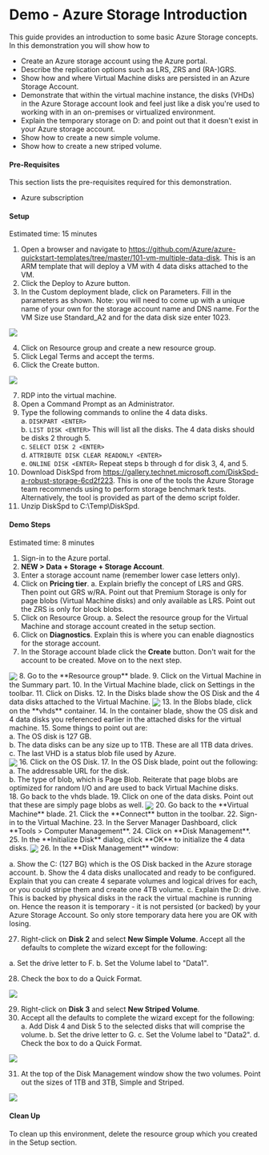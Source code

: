 # Demo - Azure Storage Introduction

This guide provides an introduction to some basic Azure Storage concepts.  In this demonstration you will show how to 
*	Create an Azure storage account using the Azure portal.
*	Describe the replication options such as LRS, ZRS and (RA-)GRS.
*	Show how and where Virtual Machine disks are persisted in an Azure Storage Account.
*	Demonstrate that within the virtual machine instance, the disks (VHDs) in the Azure Storage account look and feel just like a disk you're used to working with in an on-premises or virtualized environment.
*	Explain the temporary storage on D: and point out that it doesn't exist in your Azure storage account.
*	Show how to create a new simple volume.
*	Show how to create a new striped volume.

#### Pre-Requisites
This section lists the pre-requisites required for this demonstration.
*	Azure subscription

#### Setup
Estimated time: 15 minutes

1. Open a browser and navigate to <https://github.com/Azure/azure-quickstart-templates/tree/master/101-vm-multiple-data-disk>. This is an ARM template that will deploy a VM with 4 data disks attached to the VM.
2. Click the Deploy to Azure button.
3. In the Custom deployment blade, click on Parameters.  Fill in the parameters as shown.  Note: you will need to come up with a unique name of your own for the storage account name and DNS name. For the VM Size use Standard_A2 and for the data disk size enter 1023.


<img src="./media/image001.jpg" align="center"/>


4. Click on Resource group and create a new resource group.
5. Click Legal Terms and accept the terms.
6. Click the Create button.


<img src="./media/image002.jpg" align="center"/>


7. RDP into the virtual machine. 
8. Open a Command Prompt as an Administrator.
9. Type the following commands to online the 4 data disks.<br>
  a. `DISKPART <ENTER>`<br>
  b. `LIST DISK <ENTER>` This will list all the disks.  The 4 data disks should be disks 2 through 5.<br>
  c. `SELECT DISK 2 <ENTER>`<br>
  d. `ATTRIBUTE DISK CLEAR READONLY <ENTER>`<br>
  e. `ONLINE DISK <ENTER>` Repeat steps b through d for disk 3, 4, and 5.<br>
10.	Download DiskSpd from <https://gallery.technet.microsoft.com/DiskSpd-a-robust-storage-6cd2f223>. This is one of the tools the Azure Storage team recommends using to perform storage benchmark tests. Alternatively, the tool is provided as part of the demo script folder.
11.	Unzip DiskSpd to C:\Temp\DiskSpd.

#### Demo Steps
Estimated time: 8 minutes

1.	Sign-in to the Azure portal.
2.	**NEW > Data + Storage + Storage Account**.
3.	Enter a storage account name (remember lower case letters only).
4.	Click on **Pricing tier**.
a.	Explain briefly the concept of LRS and GRS.  Then point out GRS w/RA.  Point out that Premium Storage is only for page blobs (Virtual Machine disks) and only available as LRS. Point out the ZRS is only for block blobs.
5.	Click on Resource Group.
a.	Select the resource group for the Virtual Machine and storage account created in the setup section.
6.	Click on **Diagnostics**.  Explain this is where you can enable diagnostics for the storage account.
7.	In the Storage account blade click the **Create** button.  Don't wait for the account to be created.  Move on to the next step.
<img src="./media/image003.jpg" align="center"/>
8.	Go to the **Resource group** blade.
9.	Click on the Virtual Machine in the Summary part.
10.	In the Virtual Machine blade, click on Settings in the toolbar.
11.	Click on Disks.
12.	In the Disks blade show the OS Disk and the 4 data disks attached to the Virtual Machine.
<img src="./media/image004.jpg" align="center"/>
13.	In the Blobs blade, click on the **vhds** container.
14.	In the container blade, show the OS disk and 4 data disks you referenced earlier in the attached disks for the virtual machine.
15.	Some things to point out are:<br>
  a. The OS disk is 127 GB.<br>
  b. The data disks can be any size up to 1TB.  These are all 1TB data drives.<br>
  c. The last VHD is a status blob file used by Azure.<br>
<img src="./media/image006.jpg" align="center"/>
16.	Click on the OS Disk.
17.	In the OS Disk blade, point out the following:<br>
  a. The addressable URL for the disk.<br>
  b. The type of blob, which is Page Blob.  Reiterate that page blobs are optimized for random I/O and are used to back Virtual Machine disks.<br>
18.	Go back to the vhds blade.
19.	Click on one of the data disks.  Point out that these are simply page blobs as well.
<img src="./media/image007.jpg" align="center"/>
20.	Go back to the **Virtual Machine** blade.
21.	Click the **Connect** button in the toolbar.
22.	Sign-in to the Virtual Machine.
23.	In the Server Manager Dashboard, click **Tools > Computer Management**.
24.	Click on **Disk Management**.
25.	In the **Initialize Disk** dialog, click **OK** to initialize the 4 data disks.
<img src="./media/image008.jpg" align="center"/>
26.	In the **Disk Management** window:


  a.	Show the C: (127 BG) which is the OS Disk backed in the Azure storage account.
  b.	Show the 4 data disks unallocated and ready to be configured.  Explain that you can create 4 separate volumes and logical drives for each, or you could stripe them and create one 4TB volume.
  c.	Explain the D: drive.  This is backed by physical disks in the rack the virtual machine is running on.  Hence the reason it is temporary - it is not persisted (or backed) by your Azure Storage Account.  So only store temporary data here you are OK with losing.

27. Right-click on **Disk 2** and select **New Simple Volume**.  Accept all the defaults to complete the wizard except for the following:


  a.	Set the drive letter to F.
  b.	Set the Volume label to "Data1".
  

28.	Check the box to do a Quick Format.


<img src="./media/image009.jpg" align="center"/>


29.	Right-click on **Disk 3** and select **New Striped Volume**.
30.	Accept all the defaults to complete the wizard except for the following:
  a. Add Disk 4 and Disk 5 to the selected disks that will comprise the volume.
  b. Set the drive letter to G.
  c. Set the Volume label to "Data2".
  d. Check the box to do a Quick Format.


<img src="./media/image010.jpg" align="center"/>


31.	At the top of the Disk Management window show the two volumes.  Point out the sizes of 1TB and 3TB, Simple and Striped.


<img src="./media/image011.jpg" align="center"/>

#### Clean Up
To clean up this environment, delete the resource group which you created in the Setup section.
